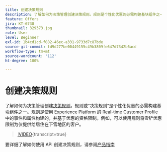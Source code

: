 ```yaml
---
title: 创建决策规则
description: 了解如何为决策管理创建决策规则。规则是个性化优惠的必需构建基块组件之一。
feature: Offers
jira: KT-6738
thumbnail: 329373.jpg
role: User
level: Beginner
exl-id: 1b4cd1cd-f082-46ec-a331-9733d7c87bde
source-git-commit: fd9d277be00449155c49b3809fe647d7342b6acd
workflow-type: tm+mt
source-wordcount: '112'
ht-degree: 100%

---
```


# 创建决策规则

了解如何为决策管理创建[决策规则](https://experienceleague.adobe.com/docs/journey-optimizer/using/offer-decisioniong/create-components/creating-decision-rules.html?lang=zh-Hans)。规则或“决策规则”是个性化优惠的必需构建基块组件之一。规则是使用 Experience Platform 的 Real-time Customer Profile 中的事件和属性构建的，并基于优惠的资格限制。例如，可以使用规则将雪铲优惠限制为仅提供给居住在下雪地区的客户。

>[!VIDEO](https://video.tv.adobe.com/v/341363?quality=12&learn=on&captions=chi_hans){transcript=true}

要详细了解如何使用 API 创建决策规则，请参阅[产品指南](https://experienceleague.adobe.com/docs/journey-optimizer/using/offer-decisioniong/api-reference/offers-api/decision-rules/create.html?lang=zh-Hans)
